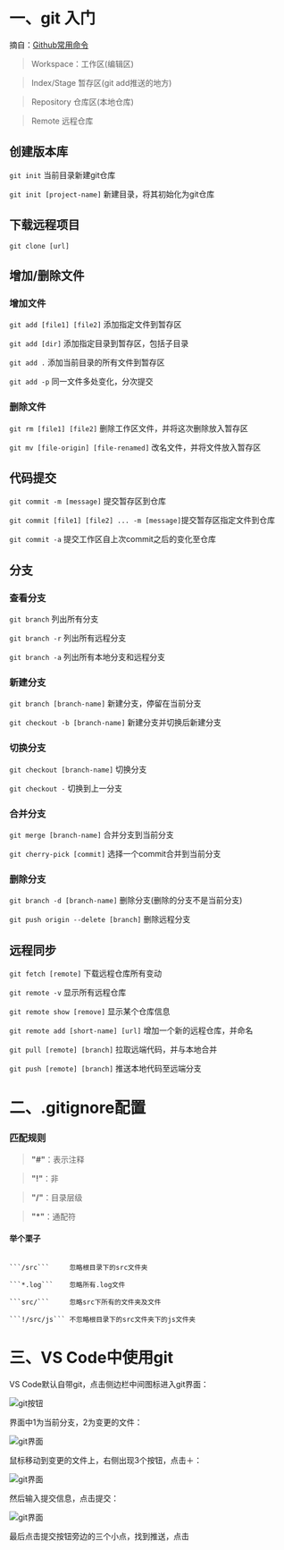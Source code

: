# 一、git 入门
摘自：[Github常用命令](https://funteas.com/topic/5ad7ebae230d1e5e25e45b4d)
> Workspace：工作区(编辑区)

> Index/Stage 暂存区(git add推送的地方)

> Repository 仓库区(本地仓库)

> Remote 远程仓库

## 创建版本库

```git init``` 当前目录新建git仓库

```git init [project-name]``` 新建目录，将其初始化为git仓库

## 下载远程项目

```git clone [url]```

## 增加/删除文件

### 增加文件

```git add [file1] [file2]``` 添加指定文件到暂存区


```git add [dir]``` 添加指定目录到暂存区，包括子目录


```git add .``` 添加当前目录的所有文件到暂存区


```git add -p``` 同一文件多处变化，分次提交
### 删除文件

```git rm [file1] [file2]``` 删除工作区文件，并将这次删除放入暂存区

```git mv [file-origin] [file-renamed]``` 改名文件，并将文件放入暂存区

## 代码提交
```git commit -m [message]``` 提交暂存区到仓库

 ```git commit [file1] [file2] ... -m [message]```提交暂存区指定文件到仓库

 ```git commit -a``` 提交工作区自上次commit之后的变化至仓库

 ## 分支

 ### 查看分支

 ```git branch``` 列出所有分支

 ```git branch -r``` 列出所有远程分支

 ```git branch -a``` 列出所有本地分支和远程分支

 ### 新建分支

 ```git branch [branch-name]``` 新建分支，停留在当前分支

 ```git checkout -b [branch-name]``` 新建分支并切换后新建分支
 ### 切换分支

 ```git checkout [branch-name]``` 切换分支

 ```git checkout -``` 切换到上一分支
 ### 合并分支

 ```git merge [branch-name]``` 合并分支到当前分支

 ```git cherry-pick [commit]``` 选择一个commit合并到当前分支

### 删除分支
```git branch -d [branch-name]``` 删除分支(删除的分支不是当前分支)

```git push origin --delete [branch]``` 删除远程分支

## 远程同步

```git fetch [remote]``` 下载远程仓库所有变动

```git remote -v``` 显示所有远程仓库

```git remote show [remove]``` 显示某个仓库信息

```git remote add [short-name] [url]``` 增加一个新的远程仓库，并命名

```git pull [remote] [branch]``` 拉取远端代码，并与本地合并

```git push [remote] [branch]``` 推送本地代码至远端分支

# 二、.gitignore配置


### 匹配规则
> **"#"**：表示注释

> **"!"**：非

> **"/"**：目录层级

> **"*"**：通配符

#### 举个栗子

```

```/src```     忽略根目录下的src文件夹

```*.log```    忽略所有.log文件

```src/```     忽略src下所有的文件夹及文件

```!/src/js``` 不忽略根目录下的src文件夹下的js文件夹
```


# 三、VS Code中使用git

VS Code默认自带git，点击侧边栏中间图标进入git界面：

![git按钮](http://p7gy79w3b.bkt.clouddn.com/git-button.png)

界面中1为当前分支，2为变更的文件：

![git界面](http://p7gy79w3b.bkt.clouddn.com/git-interface1.png)

鼠标移动到变更的文件上，右侧出现3个按钮，点击＋：

![git界面](http://p7gy79w3b.bkt.clouddn.com/git-interface2.png)

然后输入提交信息，点击提交：

![git界面](http://p7gy79w3b.bkt.clouddn.com/git-interface3.png)

最后点击提交按钮旁边的三个小点，找到推送，点击




